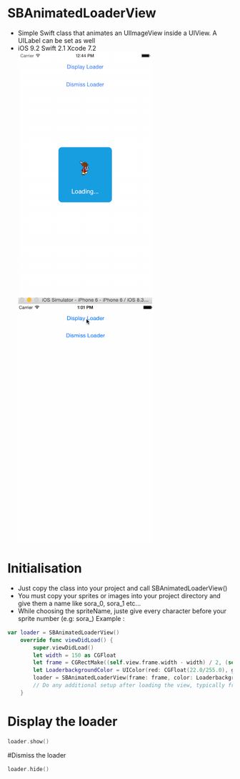 # SBAnimatedLoaderView
- Simple Swift class that animates an UIImageView inside a UIView. A UILabel can be set as well
- iOS 9.2 Swift 2.1 Xcode 7.2 <br>
<img src="./Screenshots/screen1.png" alt="alt text" width="300" height="550" align="center"><img src="./Screenshots/LoaderGif.gif" alt="alt text" width="300" height="550" align="center">

# Initialisation
- Just copy the class into your project and call SBAnimatedLoaderView()
- You must copy your sprites or images into your project directory and give them a name like sora_0, sora_1 etc...
- While choosing the spriteName, juste give every character before your sprite number (e.g: sora_)
Example :
```swift
var loader = SBAnimatedLoaderView()
    override func viewDidLoad() {
        super.viewDidLoad()
        let width = 150 as CGFloat
        let frame = CGRectMake((self.view.frame.width - width) / 2, (self.view.frame.height - width) / 2, width, width)
        let LoaderbackgroundColor = UIColor(red: CGFloat(22.0/255.0), green: CGFloat(158.0/255.0), blue: CGFloat(224.0/255.0), alpha: CGFloat(1.0))
        loader = SBAnimatedLoaderView(frame: frame, color: LoaderbackgroundColor, spriteName: "sora_", numberOfSprites: 8, animationDuration: 0.8, labelString: "Loading...", labelTextColor: UIColor.whiteColor())
        // Do any additional setup after loading the view, typically from a nib.
    }
```
# Display the loader
```swift
loader.show()
```
#Dismiss the loader
```swift
loader.hide()
```
